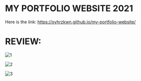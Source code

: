 # MY PORTFOLIO WEBSITE 2021

Here is the link: https://syhrzkwn.github.io/my-portfolio-website/

# REVIEW:

![1](https://user-images.githubusercontent.com/74871953/127315350-e58d858e-ab21-4fa0-98a4-d66eeaa51726.png)

![2](https://user-images.githubusercontent.com/74871953/127315382-00e87af0-a9fc-4ffb-87cc-82b258a07a0d.png)

![3](https://user-images.githubusercontent.com/74871953/127315401-139daec9-8865-4d03-91cc-daff65ffea91.png)
